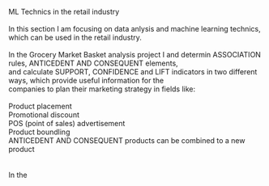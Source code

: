 ML Technics in the retail industry<br/>
<br/>
In this section I am focusing on data anlysis and machine learning technics, which can be used in the retail industry.<br/>
<br/>
In the Grocery Market Basket analysis project I  and determin ASSOCIATION rules, ANTICEDENT AND CONSEQUENT elements, <br/>
and calculate SUPPORT, CONFIDENCE and LIFT indicators in two different ways, which provide useful information for the <br/>
companies to plan their marketing strategy in fields like: <br/>
<br/>
    Product placement<br/>
    Promotional discount<br/>
    POS (point of sales) advertisement <br/>
    Product boundling<br/>
    ANTICEDENT AND CONSEQUENT products can be combined to a new product<br/>
 <br/>
<br/>
In the 
    
 
